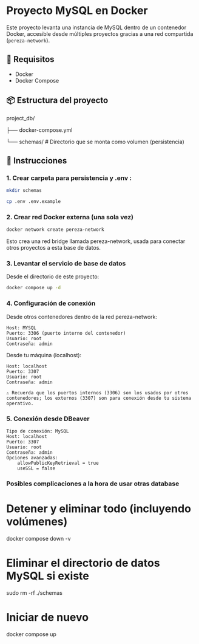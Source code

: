 # Proyecto MySQL en Docker

Este proyecto levanta una instancia de MySQL dentro de un contenedor Docker, accesible desde múltiples proyectos gracias a una red compartida (`pereza-network`).

## 🐳 Requisitos

- Docker
- Docker Compose

## 📦 Estructura del proyecto


project_db/


├── docker-compose.yml


└── schemas/ # Directorio que se monta como volumen (persistencia)



## 🚀 Instrucciones
### 1. Crear carpeta para persistencia y .env :
```bash
mkdir schemas
```
```bash
cp .env .env.example
```


### 2. Crear red Docker externa (una sola vez)

```bash
docker network create pereza-network
```

Esto crea una red bridge llamada pereza-network, usada para conectar otros proyectos a esta base de datos.

### 3. Levantar el servicio de base de datos

Desde el directorio de este proyecto:

```bash
docker compose up -d
```

### 4. Configuración de conexión

Desde otros contenedores dentro de la red pereza-network:

    Host: MYSQL
    Puerto: 3306 (puerto interno del contenedor)
    Usuario: root
    Contraseña: admin

Desde tu máquina (localhost):

    Host: localhost
    Puerto: 3307
    Usuario: root
    Contraseña: admin

    ⚠️ Recuerda que los puertos internos (3306) son los usados por otros contenedores; los externos (3307) son para conexión desde tu sistema operativo.

### 5. Conexión desde DBeaver

    Tipo de conexión: MySQL
    Host: localhost
    Puerto: 3307
    Usuario: root
    Contraseña: admin
    Opciones avanzadas:
        allowPublicKeyRetrieval = true
        useSSL = false


### Posibles complicaciones a la hora de usar otras database

# Detener y eliminar todo (incluyendo volúmenes)
docker compose down -v

# Eliminar el directorio de datos MySQL si existe
sudo rm -rf ./schemas

# Iniciar de nuevo
docker compose up